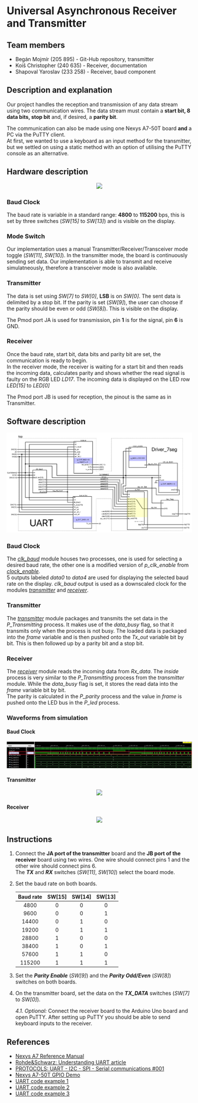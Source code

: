 # Universal Asynchronous Receiver and Transmitter  

## Team members
* Begán Mojmír (205 895) - Git-Hub repository, transmitter
* Koiš Christopher (240 635) - Receiver, documentation
* Shapoval Yaroslav (233 258) - Receiver, baud component

## Description and explanation

Our project handles the reception and transmission of any data stream using two communication wires. The data stream must contain a 
**start bit, 8 data bits, stop bit** and, if desired, a **parity bit**. <br>

The communication can also be made using one Nexys A7-50T board **and** a PC via the PuTTY client. <br> 
At first, we wanted to use a keyboard as an input method for the transmitter, but we settled on using a static method with an option of utilising the PuTTY console as an alternative. <br>

## Hardware description
<p align="center">
  <img src="https://github.com/MojmirBegan/digital-electronics-1/blob/main/labs/x1-project_UART/images/nexys-a7-top-600.png" />
</p>

### Baud Clock
The baud rate is variable in a standard range: **4800** to **115200** bps, this is set by three switches (*SW[15]* to *SW[13]*) and is visible on the display.<br>

### Mode Switch
Our implementation uses a manual Transmitter/Receiver/Transceiver mode toggle (*SW[11]*, *SW[10]*). In the transmitter mode, the board is continuously sending set data. Our implementation is able to transmit and receive simulatneously, therefore a transceiver mode is also available.<br>

### Transmitter
The data is set using *SW[7]* to *SW[0]*, **LSB** is on *SW[0]*. The sent data is delimited by a stop bit. If the parity is set (*SW[9]*), the user can choose if the parity should be even or odd (*SW[8]*). This is visible on the display.<br>

The Pmod port JA is used for transmission, pin **1** is for the signal, pin **6** is GND.<br>

### Receiver
Once the baud rate, start bit, data bits and parity bit are set, the communication is ready to begin.<br>
In the receiver mode, the receiver is waiting for a start bit and then reads the incoming data, calculates parity and shows whether the read signal is faulty on the RGB LED *LD17*. The incoming data is displayed on the LED row *LED[15]* to *LED[0]*<br>

The Pmod port JB is used for reception, the pinout is the same as in Transmitter.<br>

## Software description
<p align="center">
  <img src="https://github.com/GraniteGobbler/digital-electronics-1/blob/main/labs/project_UART/images/top.png" />
</p>

### Baud Clock

The [*clk_baud*](https://github.com/MojmirBegan/digital-electronics-1/blob/main/labs/x1-project_UART/UART/UART.srcs/sources_1/new/clk_baud.vhd) module houses two processes, one is used for selecting a desired baud rate, the other one is a modified version of *p_clk_enable* from [*clock_enable*](https://github.com/MojmirBegan/digital-electronics-1/blob/main/labs/x1-project_UART/UART/UART.srcs/sources_1/new/clock_enable.vhd).<br> 
5 outputs labeled *data0* to *data4* are used for displaying the selected baud rate on the display. *clk_baud* output is used as a downscaled clock for the modules [*transmitter*](https://github.com/MojmirBegan/digital-electronics-1/blob/main/labs/x1-project_UART/UART/UART.srcs/sources_1/new/transmitter.vhd) and [*receiver*](https://github.com/MojmirBegan/digital-electronics-1/blob/main/labs/x1-project_UART/UART/UART.srcs/sources_1/new/receiver.vhd).

### Transmitter

The [*transmitter*](https://github.com/MojmirBegan/digital-electronics-1/blob/main/labs/x1-project_UART/UART/UART.srcs/sources_1/new/transmitter.vhd) module packages and transmits the set data in the *P_Transmitting* process. It makes use of the *data_busy* flag, so that it transmits only when the process is not busy. The loaded data is packaged into the *frame* variable and is then pushed onto the *Tx_out* variable bit by bit. This is then followed up by a parity bit and a stop bit.

### Receiver

The [*receiver*](https://github.com/MojmirBegan/digital-electronics-1/blob/main/labs/x1-project_UART/UART/UART.srcs/sources_1/new/receiver.vhd) module reads the incoming data from *Rx_data*. The *inside* process is very similar to the *P_Transmitting* process from the *transmitter* module. While the *data_busy* flag is set, it stores the read data into the *frame* variable bit by bit.<br>
The parity is calculated in the *P_parity* process and the value in *frame* is pushed onto the LED bus in the *P_led* process. 

### Waveforms from simulation

#### Baud Clock
<p align="center">
  <img src="https://github.com/GraniteGobbler/digital-electronics-1/blob/main/labs/project_UART/images/tb_clk_baud.png" />
</p>

#### Transmitter
<p align="center">
  <img src="https://github.com/MojmirBegan/digital-electronics-1/tree/main/labs/x1-project_UART/images/tb_transmitter.png" />
</p>

#### Receiver
<p align="center">
  <img src="https://github.com/MojmirBegan/digital-electronics-1/tree/main/labs/x1-project_UART/images/tb_receiver.png" />
</p>

## Instructions
1. Connect the **JA port of the transmitter** board and the **JB port of the receiver** board using two wires. One wire should connect pins 1 and the other wire should connect pins 6.<br> The ***TX*** and ***RX*** switches (*SW[11]*, *SW[10]*) select the board mode.

2. Set the baud rate on both boards.

   | **Baud rate** | **SW[15]** | **SW[14]** | **SW[13]** |
   | :-: | :-: | :-: | :-: |
   | 4800 | 0 | 0 | 0 |
   | 9600 | 0 | 0 | 1 |
   | 14400 | 0 | 1 | 0 |
   | 19200 | 0 | 1 | 1 |
   | 28800 | 1 | 0 | 0 |
   | 38400 | 1 | 0 | 1 |
   | 57600 | 1 | 1 | 0 |
   | 115200 | 1 | 1 | 1 |

3. Set the ***Parity Enable*** (*SW[9]*) and the ***Parity Odd/Even*** (*SW[8]*) switches on both boards.

4. On the transmitter board, set the data on the ***TX_DATA*** switches (*SW[7]* to *SW[0]*).<br>

   *4.1. Optional:* Connect the receiver board to the Arduino Uno board and open PuTTY. After setting up PuTTY you should be able to send keyboard inputs to the receiver.

## References

* [Nexys A7 Reference Manual](https://digilent.com/reference/programmable-logic/nexys-a7/reference-manual)
* [Rohde&Schwarz: Understanding UART article](https://www.rohde-schwarz.com/cz/products/test-and-measurement/essentials-test-equipment/digital-oscilloscopes/understanding-uart_254524.html#:~:text=UART%20stands%20for%20universal%20asynchronous,and%20receive%20in%20both%20directions)
* [PROTOCOLS: UART - I2C - SPI - Serial communications #001](https://www.youtube.com/watch?v=IyGwvGzrqp8&ab_channel=Electronoobs)
* [Nexys A7-50T GPIO Demo](https://github.com/Digilent/Nexys-A7-50T-GPIO)
* [UART code example 1](https://www.fpgarelated.com/thread/12580/uart-communication-for-nexys-a7-100t)
* [UART code example 2](https://www.pantechsolutions.net/vhdl-code-for-uart-serial-communication#:~:text=UART%20Stands%20for%20Universal%20Asynchronous,sequential%20data%20with%20control%20bits)
* [UART code example 3](https://www.analog.com/en/analog-dialogue/articles/uart-a-hardware-communication-protocol.html#:~:text=The%20transmitting%20UART%20is%20connected,parallel%20for%20the%20receiving%20device)
